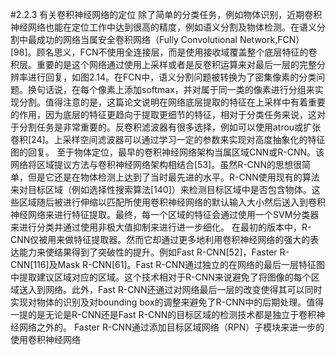 #2.2.3 有关卷积神经网络的定位
除了简单的分类任务，例如物体识别，近期卷积神经网络也能在定位工作中达到很高的精度，例如语义分割及物体检测。在语义分割中最成功的网络当属安全卷积网络（Fully Convolutional Network,FCN）[98]。顾名思义，FCN不使用全连接层，而是使用接收域覆盖整个底层特征的卷积层。重要的是这个网络通过使用上采样或者是反卷积运算来对最后一层的完整分辨率进行回复，如图2.14。在FCN中，语义分割问题被转换为了密集像素的分类问题。换句话说，在每个像素上添加softmax，并对属于同一类的像素进行分组来实现分割。值得注意的是，这篇论文说明在网络底层提取的特征在上采样中有着重要的作用，因为底层的特征更趋向于提取更细节的特征，相对于分类任务来说，这对于分割任务是非常重要的。反卷积滤波器有很多选择，例如可以使用atrou或扩张卷积[24]。上采样空间滤波器可以通过学习一定的参数来实现对高度抽象化的特征图的回复。
至于物体定位，最早的卷积神经网络架构当属区域CNN或R-CNN。该网络将区域提议方法与卷积神经网络架构相结合[53]。虽然R-CNN的思想很简单，但是它还是在物体检测上达到了当时最先进的水平。R-CNN使用现有的算法来对目标区域（例如选择性搜索算法[140]）来检测目标区域中是否包含物体。这些区域随后被进行伸缩以匹配所使用卷积神经网络的默认输入大小然后送入到卷积神经网络来进行特征提取。最终，每一个区域的特征会通过使用一个SVM分类器来进行分类并通过使用非极大值抑制来进行进一步细化。
在最初的版本中，R-CNN仅被用来做特征提取器。然而它却通过更多地利用卷积神经网络的强大的表达能力来使结果得到了突破性的提升。例如Fast R-CNN[52]，Faster R-CNN[116]及Mask R-CNN[61]。Fast R-CNN通过独立的在网络的最后一层特征图中提取建议区域对应的区域。这个技术相对于R-CNN来说避免了将图像的每个区域送入到网络。此外，Fast R-CNN还通过对网络最后一层的改变使得其可以同时实现对物体的识别及对bounding box的调整来避免了R-CNN中的后期处理。值得一提的是无论是R-CNN还是Fast R-CNN的目标区域的检测技术都是独立于卷积神经网络之外的。
Faster R-CNN通过添加目标区域网络（RPN）子模块来进一步的使用卷积神经网络